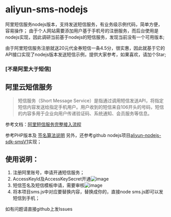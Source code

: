 # aliyun-sms-nodejs
阿里短信服务nodejs版本，支持发送短信服务，有业务级示例代码，简单方便，容易操作；
由于个人网站需要添加用户基于手机号的注册服务，而后台使用是nodejs实现，因此调研当前基于nodejs的短信服务，发现当前没有一个可用版本;

由于阿里短信服务注册就送20元代金券短信一条4.5分，很实惠，因此就基于它的API接口实现了nodejs版本发送短信示例，提供大家参考，如果喜欢，请加个Star;

### [不是阿里大于短信]

## 阿里云短信服务
> 短信服务（Short Message Service）是指通过调用短信发送API，将指定短信内容发送给指定手机用户。用户收到的短信来自106开头的号码，短信的内容多用于企业向用户传递验证码、系统通知、会员服务等信息。

参考文档：[阿里短信服务完整接入流程](https://help.aliyun.com/document_detail/55288.html?spm=5176.sms-account.109.10.MjVi25)

参考PHP版本及 [签名算法说明](https://help.aliyun.com/document_detail/54229.html?spm=5176.doc55288.6.575.va3KCh&parentId=44282) 另外，还参考github nodejs项目[aliyun-nodejs-sdk-smsV1](https://github.com/freecto/aliyun-nodejs-sdk-smsV1)实现；

## 使用说明：
1. 注册阿里账号，申请开通短信服务；
2. AccessKeyId及AccessKeySecret开通![image](https://p1.ssl.qhimg.com/t010a3cfac69deb2e7e.png)
3. 短信签名及短信模板申请，需要审核![image](https://p1.ssl.qhimg.com/t01b618da6590ff6187.png)
4. 将本项目sms.js中对应要替换内容，替换成你的，直接node sms.js即可以发短信到手机；

如有问题请直接github上发Issues